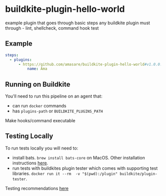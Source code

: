 # buildkite-plugin-hello-world
example plugin that goes through basic steps any <client-name> buildkite plugin must through - lint, shellcheck, command hook test

## Example

```yml
steps:
  - plugins:
      - https://github.com/amasare/buildkite-plugin-hello-world#v1.0.0:
          name: Ama
```

## Running on Buildkite
You'll need to run this pipeline on an agent that: 
* can run `docker` commands
*  has `plugins-path` or `BUILDKITE_PLUGINS_PATH`

Make hooks/command executable

## Testing Locally
To run tests locally you will need to: 
*  install bats. `brew install bats-core` on MacOS. Other installation instructions [here](https://github.com/bats-core/bats-core).
*  run tests with buildkites plugin tester which comes with supporting test libraries. `docker run it --rm  -v "$(pwd):/plugin" buildkite/plugin-tester`.


Testing recommendations [here](https://github.com/buildkite-plugins/buildkite-plugin-tester)